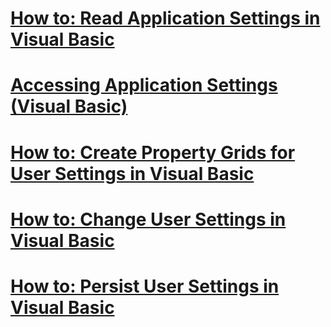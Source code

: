 # [How to: Read Application Settings in Visual Basic](how-to-read-application-settings.md)
# [Accessing Application Settings (Visual Basic)](accessing-application-settings.md)
# [How to: Create Property Grids for User Settings in Visual Basic](how-to-create-property-grids-for-user-settings.md)
# [How to: Change User Settings in Visual Basic](how-to-change-user-settings.md)
# [How to: Persist User Settings in Visual Basic](how-to-persist-user-settings.md)
